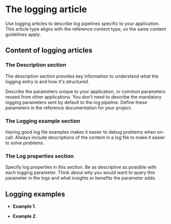 # The logging article

Use logging articles to describe log pipelines specific to your application.
This article type aligns with the reference content type, so the same content guidelines apply.

## Content of logging articles

### The Description section

The description section provides key information to understand what the logging entry is and how it's structured.

Describe the parameters unique to your application, or common parameters reused from other applications.
You don't need to describe the mandatory logging parameters sent by default to the log pipeline. Define these parameters in the reference documentation for your project.

### The Logging example section

Having good log file examples makes it easier to debug problems when on-call.
Always include descriptions of the content in a log file to make it easier to solve problems.

### The Log properties section

Specify log properties in this section.
Be as descriptive as possible with each logging parameter.
Think about why you would want to query this parameter in the logs and what insights or benefits the parameter adds.

## Logging examples

* **Example 1**.

* **Example 2**.
